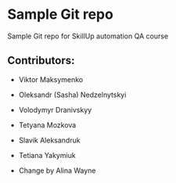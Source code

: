 # Sample Git repo

Sample Git repo for SkillUp automation QA course

## Contributors: 

- Viktor Maksymenko

- Oleksandr (Sasha) Nedzelnytskyi

- Volodymyr Dranivskyy

- Tetyana Mozkova

- Slavik Aleksandruk


- Tetiana Yakymiuk

- Change by Alina Wayne
